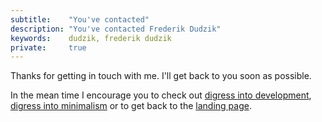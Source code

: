 ```yaml
---
subtitle:    "You've contacted"
description: "You've contacted Frederik Dudzik"
keywords:    dudzik, frederik dudzik
private:     true
---
```


Thanks for getting in touch with me. I'll get back to you soon as possible.

In the mean time I encourage you to check out [digress into development](/digress-into-development), [digress into minimalism](/digress-into-minimalism) or to get back to the [landing page](/).
